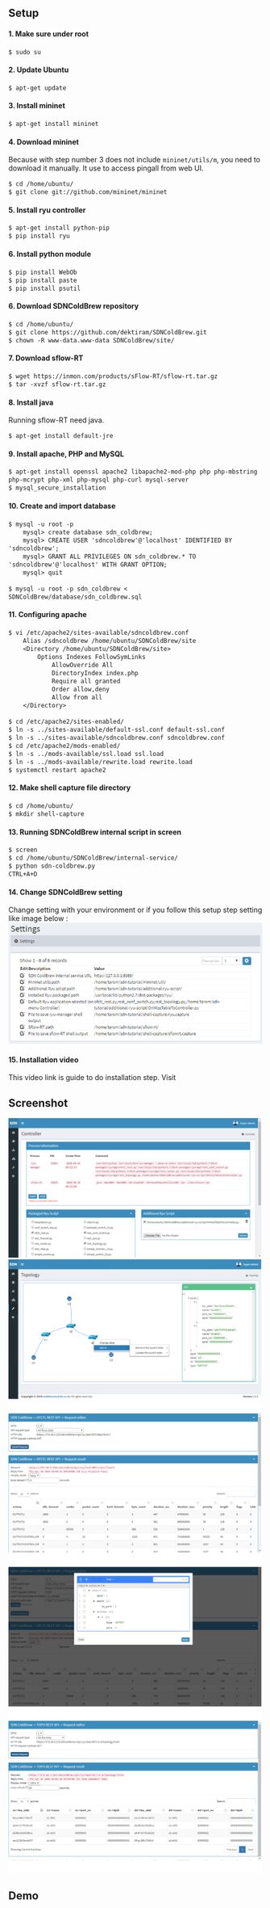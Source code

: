 ## Setup
#### 1. Make sure under root
```
$ sudo su
```
#### 2. Update Ubuntu
```
$ apt-get update
```
#### 3. Install mininet
```
$ apt-get install mininet
```
#### 4. Download mininet
Because with step number 3 does not include `mininet/utils/m`, you need to download it manually. It use to access pingall from web UI.
```
$ cd /home/ubuntu/
$ git clone git://github.com/mininet/mininet
```
#### 5. Install ryu controller
```
$ apt-get install python-pip
$ pip install ryu
```
#### 6. Install python module
```
$ pip install WebOb
$ pip install paste
$ pip install psutil
```
#### 6. Download SDNColdBrew repository
```
$ cd /home/ubuntu/
$ git clone https://github.com/dektiram/SDNColdBrew.git
$ chown -R www-data.www-data SDNColdBrew/site/
```
#### 7. Download sflow-RT
```
$ wget https://inmon.com/products/sFlow-RT/sflow-rt.tar.gz
$ tar -xvzf sflow-rt.tar.gz
```
#### 8. Install java
Running sflow-RT need java.
```
$ apt-get install default-jre
```
#### 9. Install apache, PHP and MySQL
```
$ apt-get install openssl apache2 libapache2-mod-php php php-mbstring php-mcrypt php-xml php-mysql php-curl mysql-server
$ mysql_secure_installation
```
#### 10. Create and import database
```
$ mysql -u root -p
	mysql> create database sdn_coldbrew;
	mysql> CREATE USER 'sdncoldbrew'@'localhost' IDENTIFIED BY 'sdncoldbrew';
	mysql> GRANT ALL PRIVILEGES ON sdn_coldbrew.* TO 'sdncoldbrew'@'localhost' WITH GRANT OPTION;
	mysql> quit
	
$ mysql -u root -p sdn_coldbrew < SDNColdBrew/database/sdn_coldbrew.sql
```
#### 11. Configuring apache
```
$ vi /etc/apache2/sites-available/sdncoldbrew.conf
	Alias /sdncoldbrew /home/ubuntu/SDNColdBrew/site
	<Directory /home/ubuntu/SDNColdBrew/site>
		Options Indexes FollowSymLinks
			AllowOverride All
			DirectoryIndex index.php
			Require all granted
			Order allow,deny
			Allow from all
	</Directory>
	
$ cd /etc/apache2/sites-enabled/
$ ln -s ../sites-available/default-ssl.conf default-ssl.conf
$ ln -s ../sites-available/sdncoldbrew.conf sdncoldbrew.conf
$ cd /etc/apache2/mods-enabled/
$ ln -s ../mods-available/ssl.load ssl.load
$ ln -s ../mods-available/rewrite.load rewrite.load
$ systemctl restart apache2
```
#### 12. Make shell capture file directory
```
$ cd /home/ubuntu/
$ mkdir shell-capture
```
#### 13. Running SDNColdBrew internal script in screen
```
$ screen
$ cd /home/ubuntu/SDNColdBrew/internal-service/
$ python sdn-coldbrew.py
CTRL+A+D
```
#### 14. Change SDNColdBrew setting
Change setting with your environment or if you follow this setup step setting like image below :
![alt text](https://github.com/dektiram/SDNColdBrew/raw/tarom/images/default_settings.png)
#### 15. Installation video
This video link is guide to do installation step. Visit 
## Screenshot
![alt text](https://github.com/dektiram/SDNColdBrew/raw/tarom/images/controller.png)
![alt text](https://github.com/dektiram/SDNColdBrew/raw/tarom/images/topology.png)
![alt text](https://github.com/dektiram/SDNColdBrew/raw/tarom/images/ofctl_rest_api_1.png)
![alt text](https://github.com/dektiram/SDNColdBrew/raw/tarom/images/ofctl_rest_api_2.png)
![alt text](https://github.com/dektiram/SDNColdBrew/raw/tarom/images/topo_rest_api.png)
## Demo
